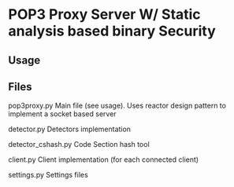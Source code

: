 # POP3 Proxy Server W/ Static analysis based binary Security

## Usage

## Files

pop3proxy.py
    Main file (see usage).
    Uses reactor design pattern to implement a socket based server

detector.py
    Detectors implementation

detector_cshash.py
    Code Section hash tool

client.py
    Client implementation (for each connected client)

settings.py
    Settings files

